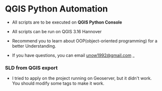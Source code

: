 # QGIS Python Automation

* All scripts are to be executed on **QGIS Python Console**
* All scripts can be run on QGIS 3.16 Hannover

* Recommend you to learn about OOP(object-oriented programming) for a better Understanding.

* If you have questions, you can email unow1992@gmail.com
_
### SLD from QGIS export

* I tried to apply on the project running on Geoserver, but it didn't work. You should modify some tags to make it work.
